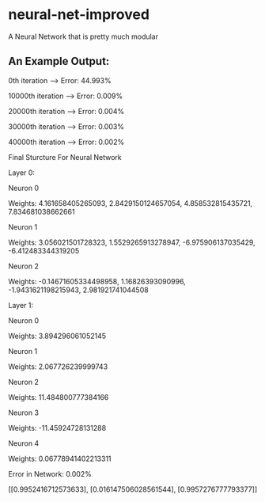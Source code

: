 # neural-net-improved
A Neural Network that is pretty much modular

## An Example Output:

0th iteration --> Error: 44.993%

10000th iteration --> Error: 0.009%

20000th iteration --> Error: 0.004%

30000th iteration --> Error: 0.003%

40000th iteration --> Error: 0.002%


Final Sturcture For Neural Network 


Layer 0: 

Neuron 0

Weights: 4.161658405265093, 2.8429150124657054, 4.858532815435721, 7.834681038662661

Neuron 1

Weights: 3.056021501728323, 1.5529265913278947, -6.975906137035429, -6.412483344319205

Neuron 2

Weights: -0.14671605334498958, 1.16826393090996, -1.9431621198215943, 2.981921741044508


Layer 1: 

Neuron 0

Weights: 3.894296061052145

Neuron 1

Weights: 2.067726239999743

Neuron 2

Weights: 11.484800777384166

Neuron 3

Weights: -11.45924728131288

Neuron 4

Weights: 0.06778941402213311


Error in Network: 0.002%

[[0.9952416712573633], [0.016147506028561544], [0.9957276777793377]]
